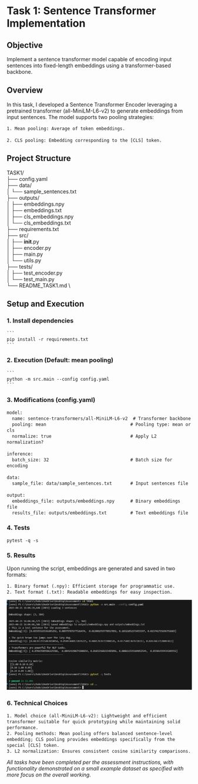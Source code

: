 # **Task 1: Sentence Transformer Implementation**

## **Objective**
Implement a sentence transformer model capable of encoding input sentences into fixed-length embeddings using a transformer-based backbone.

## **Overview**
In this task, I developed a Sentence Transformer Encoder leveraging a pretrained transformer (all-MiniLM-L6-v2) to generate embeddings from input sentences. The model supports two pooling strategies:

	1. Mean pooling: Average of token embeddings.

	2. CLS pooling: Embedding corresponding to the [CLS] token.

## **Project Structure**

TASK1/\
├── config.yaml \
├── data/\
│   └── sample_sentences.txt\
├── outputs/\
│   ├── embeddings.npy\
│   ├── embeddings.txt\
│   ├── cls_embeddings.npy\
│   └── cls_embeddings.txt\
├── requirements.txt\
├── src/\
│   ├── __init__.py\
│   ├── encoder.py\
│   ├── main.py\
│   └── utils.py\
├── tests/\
│   ├── test_encoder.py\
│   └── test_main.py\
└── README_TASK1.md \

## **Setup and Execution**

### 1. Install dependencies

    ```
    pip install -r requirements.txt
    ```

### 2. Execution (Default: mean pooling)

    ```
    python -m src.main --config config.yaml
    ```

### 3. Modifications (config.yaml)

``` 
model:
  name: sentence-transformers/all-MiniLM-L6-v2  # Transformer backbone
  pooling: mean                                # Pooling type: mean or cls
  normalize: true                              # Apply L2 normalization?

inference:
  batch_size: 32                               # Batch size for encoding

data:
  sample_file: data/sample_sentences.txt       # Input sentences file

output:
  embeddings_file: outputs/embeddings.npy      # Binary embeddings file
  results_file: outputs/embeddings.txt         # Text embeddings file
 ```

### 4. Tests

```
pytest -q -s
```

### 5. Results

Upon running the script, embeddings are generated and saved in two formats:

    1. Binary format (.npy): Efficient storage for programmatic use.
    2. Text format (.txt): Readable embeddings for easy inspection.

<img src="output_images/task1/task1-output.jpg" />

### 6. Technical Choices
    1. Model choice (all-MiniLM-L6-v2): Lightweight and efficient transformer suitable for quick prototyping while maintaining solid performance.
    2. Pooling methods: Mean pooling offers balanced sentence-level embedding; CLS pooling provides embeddings specifically from the special [CLS] token.
    3. L2 normalization: Ensures consistent cosine similarity comparisons.



*All tasks have been completed per the assessment instructions, with functionality demonstrated on a small example dataset as specified with more focus on the overall working.*